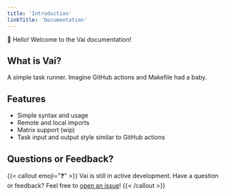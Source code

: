 ```yaml
---
title: 'Introduction'
linkTitle: 'Documentation'
---
```


👋 Hello! Welcome to the Vai documentation!

## What is Vai?

A simple task runner. Imagine GitHub actions and Makefile had a baby.

## Features

- Simple syntax and usage
- Remote and local imports
- Matrix support (wip)
- Task input and output style similar to GitHub actions

## Questions or Feedback?

{{< callout emoji="❓" >}}
  Vai is still in active development.
  Have a question or feedback? Feel free to [open an issue](https://github.com/noxsios/vai/issues)!
{{< /callout >}}
